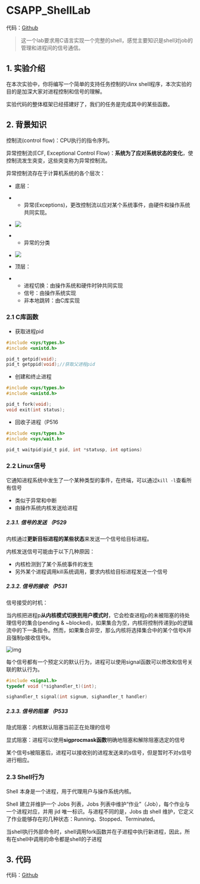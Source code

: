 # CSAPP_ShellLab

代码：[Github](https://github.com/ZHA-idea/CSAPP_ShellLab)

> 这一个lab要求用C语言实现一个完整的shell，感觉主要知识是shell对job的管理和进程间的信号通信。

## 1. 实验介绍

在本次实验中，你将编写一个简单的支持任务控制的Uinx shell程序，本次实验的目的是加深大家对进程控制和信号的理解。

实验代码的整体框架已经搭建好了，我们的任务是完成其中的某些函数。



## 2. 背景知识

控制流(control flow)：CPU执行的指令序列。

异常控制流(ECF, Exceptional Control Flow)：**系统为了应对系统状态的变化**，使控制流发生突变，这些突变称为异常控制流。

异常控制流存在于计算机系统的各个层次：

- 底层：

- - 异常(Exceptions)，更改控制流以应对某个系统事件，由硬件和操作系统共同实现。

- ![](http://pic.zha-node.com/uploads/big/b4cbb663d9d5a0e83f386a542c63f6f8.png)

- * 异常的分类

- ![](http://pic.zha-node.com/uploads/big/d0db8d22eb5acd2c2dd6e65631a8d917.png)

- 顶层：

- - 进程切换：由操作系统和硬件时钟共同实现
  - 信号：由操作系统实现
  - 非本地跳转：由C库实现

### 2.1 C库函数

* 获取进程pid

```C
#include <sys/types.h>
#include <unistd.h>

pid_t getpid(void);
pid_t getppid(void);//获取父进程pid
```

* 创建和终止进程

```c
#include <sys/types.h>
#include <unistd.h>

pid_t fork(void);
void exit(int status);
```

* 回收子进程（P516

```c
#include <sys/types.h>
#include <sys/wait.h>

pid_t waitpid(pid_t pid, int *statusp, int options)
```

### 2.2 Linux信号

它通知进程系统中发生了一个某种类型的事件，在终端，可以通过`kill -l`查看所有信号

- 类似于异常和中断
- 由操作系统内核发送给进程

##### 2.3.1. 信号的发送 （P529

内核通过**更新目标进程的某些状态**来发送一个信号给目标进程。

内核发送信号可能由于以下几种原因：

- 内核检测到了某个系统事件的发生
- 另外某个进程调用kill系统调用，要求内核给目标进程发送一个信号

##### 2.3.2. 信号的接收 （P531

信号接受的时机：

当内核把进程p**从内核模式切换到用户模式时**，它会检查进程p的未被阻塞的待处理信号的集合(pending & ~blocked)，如果集合为空，内核将控制传递到p的逻辑流中的下一条指令。然而，如果集合非空，那么内核将选择集合中的某个信号k并且强制p接收信号k。

![img](http://pic.zha-node.com/uploads/big/7ab9c92e8b5f031da61cc82f66325116.png)



每个信号都有一个预定义的默认行为，进程可以使用signal函数可以修改和信号关联的默认行为。

```c
#include <signal.h>
typedef void (*sighandler_t)(int);

sighandler_t signal(int signum, sighandler_t handler)
```

##### 2.3.3. 信号的阻塞 （P533

隐式阻塞：内核默认阻塞当前正在处理的信号

显式阻塞：进程可以使用**sigprocmask函数**明确地阻塞和解除阻塞选定的信号

某个信号s被阻塞后，进程可以接收别的进程发送来的s信号，但是暂时不对s信号进行相应。

### 2.3 Shell行为

Shell 本身是一个进程，用于代理用户与操作系统内核。

Shell 建立并维护一个 Jobs 列表，Jobs 列表中维护“作业”（Job），每个作业与一个进程对应，并用 jid 唯一标识。与进程不同的是，Jobs 由 shell 维护，它定义了作业能够存在的几种状态：Running、Stopped、Terminated。

当shell执行外部命令时，shell调用fork函数并在子进程中执行新进程，因此，所有在shell中调用的命令都是shell的子进程

## 3. 代码

代码：[Github](https://github.com/ZHA-idea/CSAPP_ShellLab)
